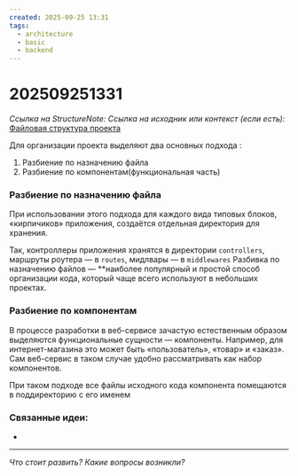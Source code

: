 ```yaml
---
created: 2025-09-25 13:31
tags:
  - architecture
  - basic
  - backend
---
```

# 202509251331
*Ссылка на StructureNote:* 
*Ссылка на исходник или контекст (если есть):* [Файловая структура проекта](https://practicum.yandex.ru/learn/backend-nodejs/courses/16b47298-e20d-4fde-9619-1ab305039a00/sprints/564238/topics/1839b729-54bc-4e2b-92a4-271a0d268cb8/lessons/340ddc4a-2686-4ca8-ac94-060ad64fbbde/)

Для организации проекта выделяют два основных подхода : 
1) Разбиение по назначению файла 
2) Разбиение по компонентам(функциональная часть)
### Разбиение по назначению файла
При использовании этого подхода для каждого вида типовых блоков, «кирпичиков» приложения, создаётся отдельная директория для хранения.

Так, контроллеры приложения хранятся в директории `controllers`, маршруты роутера — в `routes`, мидлвары — в `middlewares`
Разбивка по назначению файлов — **наиболее популярный и простой способ организации кода, который чаще всего используют в небольших проектах.

### Разбиение по компонентам
В процессе разработки в веб-сервисе зачастую естественным образом выделяются функциональные сущности — компоненты. Например, для интернет-магазина это может быть «пользователь», «товар» и «заказ». Сам веб-сервис в таком случае удобно рассматривать как набор компонентов.

При таком подходе все файлы исходного кода компонента помещаются в поддиректорию с его именем

### Связанные идеи:
*   
---

*Что стоит развить? Какие вопросы возникли?*